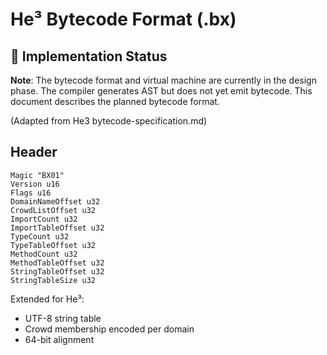 # He³ Bytecode Format (.bx)

## 🚀 Implementation Status

**Note**: The bytecode format and virtual machine are currently in the design phase. The compiler generates AST but does not yet emit bytecode. This document describes the planned bytecode format.

(Adapted from He3 bytecode-specification.md)

## Header
```
Magic "BX01"
Version u16
Flags u16
DomainNameOffset u32
CrowdListOffset u32
ImportCount u32
ImportTableOffset u32
TypeCount u32
TypeTableOffset u32
MethodCount u32
MethodTableOffset u32
StringTableOffset u32
StringTableSize u32
```
Extended for He³:
- UTF-8 string table
- Crowd membership encoded per domain
- 64-bit alignment
